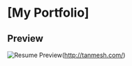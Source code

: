 # [My Portfolio]

## Preview

![Resume Preview](https://github.com/tanmesh/about/assets/20218124/d5821aed-36b8-4337-aba4-e6bbea6db283)(http://tanmesh.com/)
